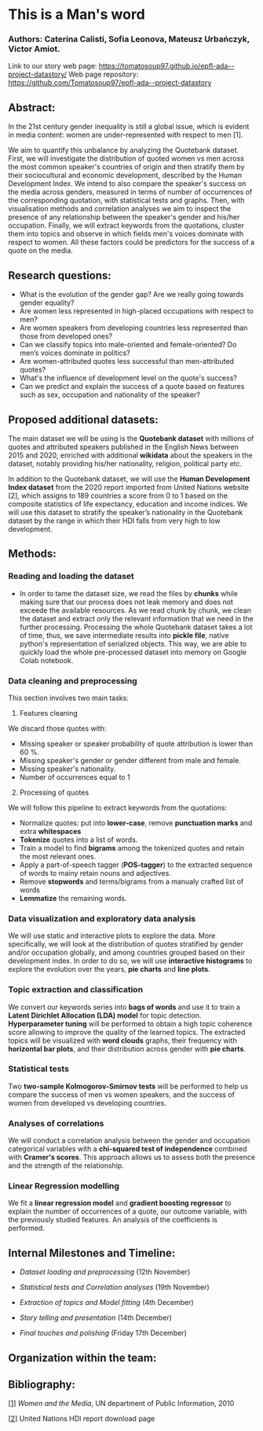 # This is a Man's word

### Authors: Caterina Calisti, Sofia Leonova, Mateusz Urbańczyk, Victor Amiot. 
Link to our story web page: https://tomatosoup97.github.io/epfl-ada--project-datastory/
Web page repository: https://github.com/Tomatosoup97/epfl-ada--project-datastory

## Abstract: 

In the 21st century gender inequality is still a global issue, which is evident in media content: women are under-represented with respect to men [1].

We aim to quantify this unbalance by analyzing the Quotebank dataset. First, we will investigate the distribution of quoted women vs men across the most common
speaker's countries of origin and then stratify them by their sociocultural and economic development, described by the Human Development Index. We intend to also compare the speaker's success on the media across genders, measured in terms of number of occurrences of the corresponding quotation, with statistical tests and graphs. Then, with visualisation methods and correlation analyses we aim to inspect the presence of any relationship between the speaker's gender and his/her occupation. Finally, we will extract keywords from the quotations, cluster them into topics and observe in which fields men's voices dominate with respect to women. All these factors could be predictors for the success of a quote on the media.

## Research questions:

-   What is the evolution of the gender gap? Are we really going towards gender equality?
-   Are women less represented in high-placed occupations with respect to men?
-   Are women speakers from developing countries less represented than those from developed ones?
-   Can we classify topics into male-oriented and female-oriented? Do men’s voices dominate in politics?
-   Are women-attributed quotes less successful than men-attributed quotes?
-   What's the influence of development level on the quote's success?
-   Can we predict and explain the success of a quote based on features such as sex, occupation and nationality of the speaker?

## Proposed additional datasets:

The main dataset we will be using is the **Quotebank dataset** with millions of quotes and attributed speakers published in the English News between 2015 and 2020, enriched with additional **wikidata** about the speakers in the dataset, notably providing his/her nationality, religion, political party etc.

In addition to the Quotebank dataset, we will use the **Human Development Index dataset** from the 2020 report imported from United Nations website [2], which assigns to 189 countries a score from 0 to 1 based on the composite statistics of life expectancy, education and income indices. We will use this dataset to stratify the speaker’s nationality in the Quotebank dataset by the range in which their HDI falls from very high to low development.

## Methods:

### Reading and loading the dataset

- In order to tame the dataset size, we read the files by **chunks** while making sure that our process does not leak memory and does not exceede the available resources. As we read chunk by chunk, we clean the dataset and extract only the relevant information that we need in the further processing. Processing the whole Quotebank dataset takes a lot of time, thus, we save intermediate results into **pickle file**, native python's representation of serialized objects. This way, we are able to quickly load the whole pre-processed dataset into memory on Google Colab notebook.

### Data cleaning and preprocessing

This section involves two main tasks: 
1. Features cleaning

We discard those quotes with: 
- Missing speaker or speaker probability of quote attribution is lower than  60 %. 
- Missing speaker's gender or gender different from male and female. 
- Missing speaker's nationality. 
- Number of occurrences equal to 1

2. Processing of quotes

We will follow this pipeline to extract keywords from the quotations: 
- Normalize quotes: put into **lower-case**, remove **punctuation marks** and extra **whitespaces**
- **Tokenize** quotes into a list of words.
- Train a model to find **bigrams** among the tokenized quotes and retain the most relevant ones.
- Apply a part-of-speech tagger (**POS-tagger**) to the extracted sequence of words to mainy retain nouns and adjectives.
- Remove **stopwords** and terms/bigrams from a manualy crafted list of words
- **Lemmatize** the remaining words.

### Data visualization and exploratory data analysis

We will use static and interactive plots to explore the data. 
More specifically, we will look at the distribution of quotes stratified by gender and/or occupation globally, and among countries grouped based on their development index. In order to do so, we will use **interactive histograms** to explore the evolution over the years, **pie charts** and **line plots**.

### Topic extraction and classification

We convert our keywords series into **bags of words** and use it to train a **Latent Dirichlet Allocation (LDA) model** for topic detection.
**Hyperparameter tuning** will be performed to obtain a high topic coherence score allowing to improve the quality of the learned topics.
The extracted topics will be visualized with **word clouds** graphs, their frequency with  **horizontal bar plots**, and their distribution across gender with **pie charts**.

### Statistical tests

Two **two-sample Kolmogorov-Smirnov tests** will be performed to help us compare the success of men vs women speakers, and the success of women from developed vs developing countries.

### Analyses of correlations

We will conduct a correlation analysis between the gender and occupation categorical variables with a **chi-squared test of independence** combined with **Cramer's scores**. This approach allows us to assess both the presence and the strength of the relationship.


### Linear Regression modelling

We fit a **linear regression model** and **gradient boosting regressor** to explain the number of occurrences of a quote, our outcome variable, with the previously studied features. An analysis of the coefficients is performed. 

## Internal Milestones and Timeline:

- *Dataset loading and preprocessing* (12th November)

- *Statistical tests and Correlation analyses* (19th November)

- *Extraction of topics and Model fitting* (4th December)
   
- *Story telling and presentation* (14th December)

- *Final touches and polishing* (Friday 17th December)

## Organization within the team: 

## Bibliography:

[[1](https://www.un.org/womenwatch/beijing15/Women_and_the_media_preliminary_brief.pdf)] *Women and the Media*, UN department of Public Information, 2010

[[2](http://hdr.undp.org/en/content/download-data)] United Nations HDI report download page
